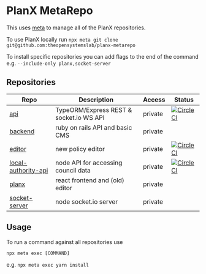 # PlanX MetaRepo

This uses [meta](https://github.com/mateodelnorte/meta) to manage all of the PlanX repositories.

To use PlanX locally run `npx meta git clone git@github.com:theopensystemslab/planx-metarepo`

To install specific repositories you can add flags to the end of the command e.g. `--include-only planx,socket-server`

## Repositories

| Repo                                                                                  | Description                             | Access  | Status                                                                                                                                                                                                                      |
| ------------------------------------------------------------------------------------- | --------------------------------------- | ------- | --------------------------------------------------------------------------------------------------------------------------------------------------------------------------------------------------------------------------- |
| [api](https://github.com/theopensystemslab/planx-api)                                 | TypeORM/Express REST & socket.io WS API | private | [![CircleCI](https://circleci.com/gh/theopensystemslab/planx-api/tree/master.svg?style=svg&circle-token=474d22fe8ebb2b15b3efe0eab5a23d41875e3cf8)](https://circleci.com/gh/theopensystemslab/planx-api/tree/master)         |
| [backend](https://github.com/theopensystemslab/planx-backend)                         | ruby on rails API and basic CMS         | private |
| [editor](https://github.com/theopensystemslab/planx-editor)                           | new policy editor                       | private | [![CircleCI](https://circleci.com/gh/theopensystemslab/planx-editor/tree/master.svg?style=svg&circle-token=cbde0c1451ace6c17ba6e3e3f74c11b079c73142)](https://circleci.com/gh/theopensystemslab/planx-editor/tree/master)   |
| [local-authority-api](https://github.com/theopensystemslab/planx-local-authority-api) | node API for accessing council data     | private | [![CircleCI](https://circleci.com/gh/theopensystemslab/planx-local-authority-api.svg?style=svg&circle-token=a58d603c3a1174d982b8a61ff572e2ec92443969)](https://circleci.com/gh/theopensystemslab/planx-local-authority-api) |
| [planx](https://github.com/theopensystemslab/planx)                                   | react frontend and (old) editor         | private |
| [socket-server](https://github.com/theopensystemslab/planx-socket-server)             | node socket.io server                   | private |

## Usage

To run a command against all repositories use

`npx meta exec [COMMAND]`

e.g. `npx meta exec yarn install`
